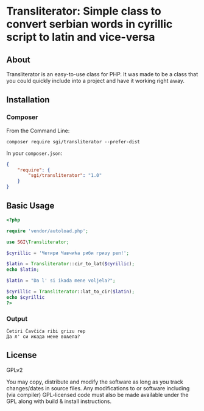 # Transliterator: Simple class to convert serbian words in cyrillic script to latin and vice-versa

## About

Transliterator is an easy-to-use class for PHP.
It was made to be a class that you could quickly include into a project and have it working right away.

## Installation

### Composer

From the Command Line:

```
composer require sgi/transliterator --prefer-dist
```

In your `composer.json`:

``` json
{
    "require": {
        "sgi/transliterator": "1.0"
    }
}
```

## Basic Usage

``` php
<?php

require 'vendor/autoload.php';

use SGI\Transliterator;

$cyrillic = 'Четири Чавчића риби гризу реп!';

$latin = Transliterator::cir_to_lat($cyrillic);
echo $latin;

$latin = "Da l' si ikada mene voljela?";

$cyrillic = Transliterator::lat_to_cir($latin);
echo $cyrillic
?>
```

### Output

```
Četiri Čavčića ribi grizu rep
Да л' си икада мене вољела?
```

## License

GPLv2

You may copy, distribute and modify the software as long as you track changes/dates in source files. Any modifications to or software including (via compiler) GPL-licensed code must also be made available under the GPL along with build & install instructions.

